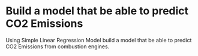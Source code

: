 # Build a model that be able to predict CO2 Emissions
Using Simple Linear Regression Model build a model that be able to predict CO2 Emissions from combustion engines.
